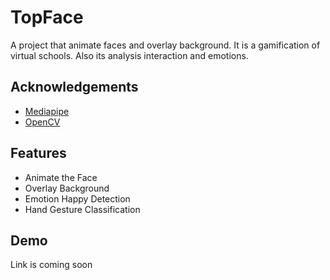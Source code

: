 
# TopFace

A project that animate faces and overlay background. It is a
gamification of virtual schools.
Also its analysis interaction and emotions.


## Acknowledgements

 - [Mediapipe](https://mediapipe.dev/)
 - [OpenCV](https://opencv.org/)
  
  
## Features

- Animate the Face 
- Overlay Background
- Emotion Happy Detection
- Hand Gesture Classification

  
## Demo

Link is coming soon
